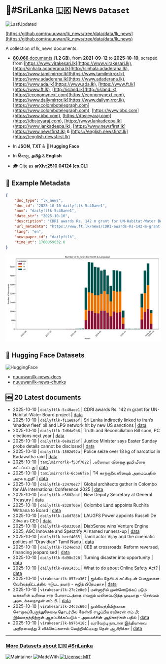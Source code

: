 # 📄#SriLanka 🇱🇰 News `Dataset`

![LastUpdated](https://img.shields.io/badge/last_updated-2025--10--10_07:13:13-green)

[https://github.com/nuuuwan/lk_news/tree/data/data/lk_news](https://github.com/nuuuwan/lk_news/tree/data/data/lk_news)

A collection of lk_news documents.

- [**80,066** documents](https://github.com/nuuuwan/lk_news/tree/data/data/lk_news) (**1.2 GB**), from **2021-09-12** to **2025-10-10**, scraped from [https://www.virakesari.lk](https://www.virakesari.lk), [http://sinhala.adaderana.lk](http://sinhala.adaderana.lk), [https://www.tamilmirror.lk](https://www.tamilmirror.lk), [https://www.adaderana.lk](https://www.adaderana.lk), [https://www.ada.lk](https://www.ada.lk), [https://www.ft.lk](https://www.ft.lk), [http://island.lk](http://island.lk), [https://economynext.com](https://economynext.com), [https://www.dailymirror.lk](https://www.dailymirror.lk), [https://www.colombotelegraph.com](https://www.colombotelegraph.com), [https://www.bbc.com](https://www.bbc.com), [https://dbsjeyaraj.com](https://dbsjeyaraj.com), [https://www.lankadeepa.lk](https://www.lankadeepa.lk), [https://www.newsfirst.lk](https://www.newsfirst.lk) & [https://english.newsfirst.lk](https://english.newsfirst.lk)

- In **JSON**, **TXT** & **🤗 Hugging Face**

- In **සිංහල**, **தமிழ்** & **English**

- 🎓 Cite as **[arXiv:2510.04124](https://arxiv.org/abs/2510.04124) [cs.CL]**

## 📝 Example Metadata

```json
{
    "doc_type": "lk_news",
    "doc_id": "2025-10-10-dailyftlk-5c40aee1",
    "num": "dailyftlk-5c40aee1",
    "date_str": "2025-10-10",
    "description": "CDRI awards Rs. 142 m grant for UN-Habitat-Water Board project",
    "url_metadata": "https://www.ft.lk/news/CDRI-awards-Rs-142-m-grant-for-UN-Habitat-Water-Board-project/56-782824",
    "lang": "en",
    "newspaper_id": "dailyftlk",
    "time_ut": 1760059032.0
}
```

![Chart](https://raw.githubusercontent.com/nuuuwan/lk_news/refs/heads/data/data/lk_news/docs_by_month_and_lang.png)

## 🤗 Hugging Face Datasets

![HuggingFace](https://img.shields.io/badge/-HuggingFace-FDEE21?style=for-the-badge&logo=HuggingFace)

- [nuuuwan/lk-news-docs](https://huggingface.co/datasets/nuuuwan/lk-news-docs)
- [nuuuwan/lk-news-chunks](https://huggingface.co/datasets/nuuuwan/lk-news-chunks)

## 🆕 20 Latest documents

- 2025-10-10 | `dailyftlk-5c40aee1` | CDRI awards Rs. 142 m grant for UN-Habitat-Water Board project | [data](https://github.com/nuuuwan/lk_news/tree/data/data/lk_news/2020s/2025/2025-10-10-dailyftlk-5c40aee1)
- 2025-10-10 | `dailyftlk-f11e8a6f` | Sri Lanka indirectly linked to Iran’s ‘shadow fleet’ oil and LPG network hit by new US sanctions | [data](https://github.com/nuuuwan/lk_news/tree/data/data/lk_news/2020s/2025/2025-10-10-dailyftlk-f11e8a6f)
- 2025-10-10 | `dailyftlk-7d6da9b6` | Truth and Reconciliation Bill soon, PC elections next year | [data](https://github.com/nuuuwan/lk_news/tree/data/data/lk_news/2020s/2025/2025-10-10-dailyftlk-7d6da9b6)
- 2025-10-10 | `dailyftlk-0e8a15af` | Justice Minister says Easter Sunday probe details cannot be disclosed | [data](https://github.com/nuuuwan/lk_news/tree/data/data/lk_news/2020s/2025/2025-10-10-dailyftlk-0e8a15af)
- 2025-10-10 | `dailyftlk-1802d92a` | Police seize over 18 kg of narcotics in Kadawatha raid | [data](https://github.com/nuuuwan/lk_news/tree/data/data/lk_news/2020s/2025/2025-10-10-dailyftlk-1802d92a)
- 2025-10-10 | `tamilmirrorlk-f53f7022` | அணையா விளக்கு தூபி மீளக் கட்டப்பட்டது | [data](https://github.com/nuuuwan/lk_news/tree/data/data/lk_news/2020s/2025/2025-10-10-tamilmirrorlk-f53f7022)
- 2025-10-10 | `tamilmirrorlk-6cbe6f2e` | ’14 காற்றாலைகளையும் அமைப்பதில் அரசு உறுதி’ | [data](https://github.com/nuuuwan/lk_news/tree/data/data/lk_news/2020s/2025/2025-10-10-tamilmirrorlk-6cbe6f2e)
- 2025-10-10 | `dailyftlk-23470e27` | Global architects gather in Colombo for AIA International Conference 2025 | [data](https://github.com/nuuuwan/lk_news/tree/data/data/lk_news/2020s/2025/2025-10-10-dailyftlk-23470e27)
- 2025-10-10 | `dailyftlk-c5602eaf` | New Deputy Secretary at General Treasury | [data](https://github.com/nuuuwan/lk_news/tree/data/data/lk_news/2020s/2025/2025-10-10-dailyftlk-c5602eaf)
- 2025-10-10 | `dailyftlk-8328f66e` | Colombo Land appoints Ruchira Withana to Board | [data](https://github.com/nuuuwan/lk_news/tree/data/data/lk_news/2020s/2025/2025-10-10-dailyftlk-8328f66e)
- 2025-10-10 | `dailyftlk-1a8d785b` | LAUGFS Power appoints Russell De Zilva as CEO | [data](https://github.com/nuuuwan/lk_news/tree/data/data/lk_news/2020s/2025/2025-10-10-dailyftlk-1a8d785b)
- 2025-10-10 | `dailyftlk-0b833068` | DiabSense wins Venture Engine 2025, AGC Innovate and Spectrify AI named runners-up | [data](https://github.com/nuuuwan/lk_news/tree/data/data/lk_news/2020s/2025/2025-10-10-dailyftlk-0b833068)
- 2025-10-10 | `dailyftlk-becf4065` | Tamil actor Vijay and the cinematic politics of “Dravidian” Tamil Nadu | [data](https://github.com/nuuuwan/lk_news/tree/data/data/lk_news/2020s/2025/2025-10-10-dailyftlk-becf4065)
- 2025-10-10 | `dailyftlk-7524eda3` | CEB at crossroads: Reform reversed, financing jeopardised | [data](https://github.com/nuuuwan/lk_news/tree/data/data/lk_news/2020s/2025/2025-10-10-dailyftlk-7524eda3)
- 2025-10-10 | `dailyftlk-6d98c228` | Turning disaster into opportunity | [data](https://github.com/nuuuwan/lk_news/tree/data/data/lk_news/2020s/2025/2025-10-10-dailyftlk-6d98c228)
- 2025-10-10 | `dailyftlk-a9914351` | What to do about Online Safety Act? | [data](https://github.com/nuuuwan/lk_news/tree/data/data/lk_news/2020s/2025/2025-10-10-dailyftlk-a9914351)
- 2025-10-10 | `virakesarilk-057ea367` | ஐக்கிய தேசியக் கட்சியுடன் பொதுவான வேலைத்திட்டத்தில் ஈடுபட தயார் - சஜித் பிரேமதாச | [data](https://github.com/nuuuwan/lk_news/tree/data/data/lk_news/2020s/2025/2025-10-10-virakesarilk-057ea367)
- 2025-10-10 | `virakesarilk-27c2e8e0` | மன்னாரில் முன்னெடுக்கப் படும் மக்களின் உரிமை சார் போராட்டத்தை எவரும் மலினப்படுத்த முடியாது - செல்வம் அடைக்கலநாதன் எம்.பி. | [data](https://github.com/nuuuwan/lk_news/tree/data/data/lk_news/2020s/2025/2025-10-10-virakesarilk-27c2e8e0)
- 2025-10-10 | `virakesarilk-24c5c60d` | முல்லைத்தீவிற்கான சொகுசுப்பேருந்துசேவை தொடர்பில் கேள்வி எழுப்பிய ரவிகரன் எம்.பி; இம்மாதத்திற்குள் ஆரம்பிக்கப்படும் - அமைச்சின் அதிகாரிகள் பதில் | [data](https://github.com/nuuuwan/lk_news/tree/data/data/lk_news/2020s/2025/2025-10-10-virakesarilk-24c5c60d)
- 2025-10-10 | `virakesarilk-b976418c` | வரவேற்பு நாடான இந்தியாவை அதிரவைத்து 3 விக்கெட்களால் வெற்றியீட்டியது தென் ஆபிரிக்கா | [data](https://github.com/nuuuwan/lk_news/tree/data/data/lk_news/2020s/2025/2025-10-10-virakesarilk-b976418c)

---

### [More Datasets about 🇱🇰 #SriLanka](https://github.com/nuuuwan/lk_datasets)

![Maintainer](https://img.shields.io/badge/maintainer-nuuuwan-red)
![MadeWith](https://img.shields.io/badge/made_with-python-blue)
[![License: MIT](https://img.shields.io/badge/License-MIT-yellow.svg)](https://opensource.org/licenses/MIT)

